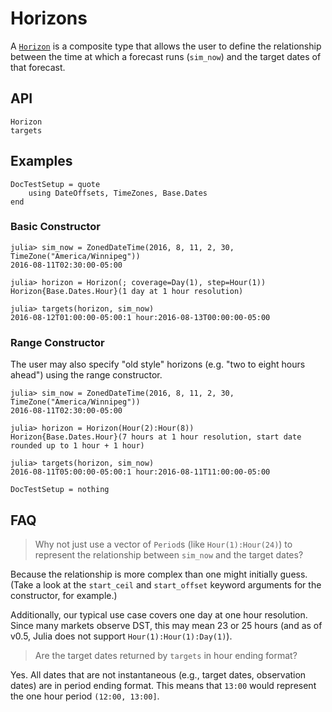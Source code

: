 # Horizons

A [`Horizon`](@ref) is a composite type that allows the user to define the relationship
between the time at which a forecast runs (`sim_now`) and the target dates of that
forecast.

## API

```@docs
Horizon
targets
```

## Examples

```@meta
DocTestSetup = quote
    using DateOffsets, TimeZones, Base.Dates
end
```

### Basic Constructor

```jldoctest
julia> sim_now = ZonedDateTime(2016, 8, 11, 2, 30, TimeZone("America/Winnipeg"))
2016-08-11T02:30:00-05:00

julia> horizon = Horizon(; coverage=Day(1), step=Hour(1))
Horizon{Base.Dates.Hour}(1 day at 1 hour resolution)

julia> targets(horizon, sim_now)
2016-08-12T01:00:00-05:00:1 hour:2016-08-13T00:00:00-05:00
```

### Range Constructor

The user may also specify "old style" horizons (e.g. "two to eight hours ahead") using the
range constructor.

```jldoctest
julia> sim_now = ZonedDateTime(2016, 8, 11, 2, 30, TimeZone("America/Winnipeg"))
2016-08-11T02:30:00-05:00

julia> horizon = Horizon(Hour(2):Hour(8))
Horizon{Base.Dates.Hour}(7 hours at 1 hour resolution, start date rounded up to 1 hour + 1 hour)

julia> targets(horizon, sim_now)
2016-08-11T05:00:00-05:00:1 hour:2016-08-11T11:00:00-05:00
```

```@meta
DocTestSetup = nothing
```

## FAQ

> Why not just use a vector of `Period`s (like `Hour(1):Hour(24)`) to represent the
> relationship between `sim_now` and the target dates?

Because the relationship is more complex than one might initially guess. (Take a look at
the `start_ceil` and `start_offset` keyword arguments for the constructor, for example.)

Additionally, our typical use case covers one day at one hour resolution. Since many
markets observe DST, this may mean 23 or 25 hours (and as of v0.5, Julia does not support
`Hour(1):Hour(1):Day(1)`).

> Are the target dates returned by `targets` in hour ending format?

Yes. All dates that are not instantaneous (e.g., target dates, observation dates) are in
period ending format. This means that `13:00` would represent the one hour period
`(12:00, 13:00]`.
